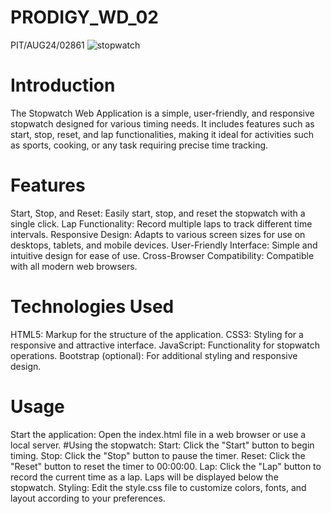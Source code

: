 # PRODIGY_WD_02
PIT/AUG24/02861
![stopwatch](https://github.com/user-attachments/assets/238c818d-4129-4432-8fd2-a9d9e95535ae)
# Introduction
The Stopwatch Web Application is a simple, user-friendly, and responsive stopwatch designed for various timing needs. It includes features such as start, stop, reset, and lap functionalities, making it ideal for activities such as sports, cooking, or any task requiring precise time tracking.
# Features
Start, Stop, and Reset: Easily start, stop, and reset the stopwatch with a single click. Lap Functionality: Record multiple laps to track different time intervals. Responsive Design: Adapts to various screen sizes for use on desktops, tablets, and mobile devices. User-Friendly Interface: Simple and intuitive design for ease of use. Cross-Browser Compatibility: Compatible with all modern web browsers.
# Technologies Used
HTML5: Markup for the structure of the application. CSS3: Styling for a responsive and attractive interface. JavaScript: Functionality for stopwatch operations. Bootstrap (optional): For additional styling and responsive design.
# Usage
Start the application: Open the index.html file in a web browser or use a local server.
#Using the stopwatch:
Start: Click the "Start" button to begin timing. Stop: Click the "Stop" button to pause the timer. Reset: Click the "Reset" button to reset the timer to 00:00:00. Lap: Click the "Lap" button to record the current time as a lap. Laps will be displayed below the stopwatch. Styling: Edit the style.css file to customize colors, fonts, and layout according to your preferences.
